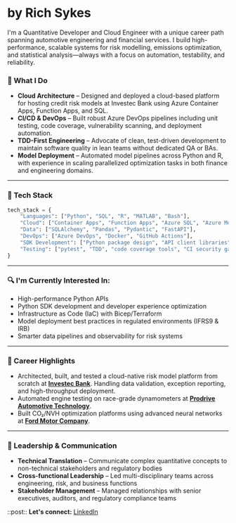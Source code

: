 # by Rich Sykes

I'm a Quantitative Developer and Cloud Engineer with a unique career path spanning automotive engineering and financial services. I build high-performance, scalable systems for risk modelling, emissions optimization, and statistical analysis—always with a focus on automation, testability, and reliability.

### 🚀 What I Do
- **Cloud Architecture** – Designed and deployed a cloud-based platform for hosting credit risk models at Investec Bank  using Azure Container Apps, Function Apps, and SQL.
- **CI/CD & DevOps** – Built robust Azure DevOps pipelines including unit testing, code coverage, vulnerability scanning, and deployment automation.
- **TDD-First Engineering** – Advocate of clean, test-driven development to maintain software quality in lean teams without dedicated QA or BAs.
- **Model Deployment** – Automated model pipelines across Python and R, with experience in scaling parallelized optimization tasks in both finance and engineering domains.

---
### 🧰 Tech Stack
```python
tech_stack = { 
    "Languages": ["Python", "SQL", "R", "MATLAB", "Bash"],
    "Cloud": ["Container Apps", "Function Apps", "Azure SQL", "Azure Monitor", "DevOps"],
    "Data": ["SQLAlchemy", "Pandas", "Pydantic", "FastAPI"],
    "DevOps": ["Azure DevOps", "Docker", "GitHub Actions"],
    "SDK Development": ["Python package design", "API client libraries", "developer tooling"],
    "Testing": ["pytest", "TDD", "code coverage tools", "CI security gates"]
}
```
---
### 🔍 I'm Currently Interested In:
- High-performance Python APIs
- Python SDK development and developer experience optimization
- Infrastructure as Code (IaC) with Bicep/Terraform
- Model deployment best practices in regulated environments (IFRS9 & IRB)
- Smarter data pipelines and observability for risk systems

---
### 🔦 Career Highlights
- Architected, built, and tested a cloud-native risk model platform from scratch at [**Investec Bank**](https://www.investec.com/). Handling data validation, exception reporting, and high-throughput deployment.
- Automated engine testing on race-grade dynamometers at [**Prodrive Automotive Technology**](https://www.prodrive.com).
- Built CO₂/NVH optimization platforms using advanced neural networks at [**Ford Motor Company**](https://www.ford.co.uk).

---
### 👥 Leadership & Communication
- **Technical Translation** – Communicate complex quantitative concepts to non-technical stakeholders and regulatory bodies
- **Cross-functional Leadership** – Led multi-disciplinary teams across engineering, risk, and business functions
- **Stakeholder Management** – Managed relationships with senior executives, auditors, and regulatory compliance teams

::post::
 **Let's connect:** [LinkedIn](https://uk.linkedin.com/in/richsykes)